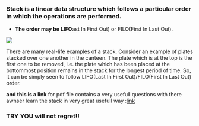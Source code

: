

### Stack is a linear data structure which follows a particular order in which the operations are performed.

*  **The order may be LIFO**ast In First Out) or FILO(First In Last Out).

![](https://media.geeksforgeeks.org/wp-content/cdn-uploads/gq/2013/03/stack.png)

There are many real-life examples of a stack. Consider an example of plates stacked over one another in the canteen. The plate which is at the top is the first one to be removed, i.e. the plate which has been placed at the bottommost position remains in the stack for the longest period of time. So, it can be simply seen to follow LIFO(Last In First Out)/FILO(First In Last Out) order.

**and this is a link** for pdf file contains a very usefull questions with there awnser learn the stack in very great usefull way :[link](https://khalsacollegepatiala.org/dept/deptuploads/2/files/MCQs%20on%20DS.pdf) 

### TRY YOU will not regret!! 

